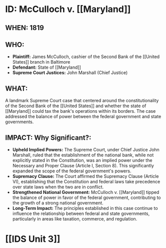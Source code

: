 # ID: McCulloch v. [[Maryland]] 

## WHEN: 1819

## WHO: 
* **Plaintiff:** James McCulloch, cashier of the Second Bank of the [[United States]] branch in Baltimore
* **Defendant:** State of [[Maryland]] 
* **Supreme Court Justices:**  John Marshall (Chief Justice)

## WHAT: 
A landmark Supreme Court case that centered around the constitutionality of the Second Bank of the [[United States]] and whether the state of [[Maryland]] could tax the bank's operations within its borders. The case addressed the balance of power between the federal government and state governments. 

## IMPACT: Why Significant?: 

* **Upheld Implied Powers:** The Supreme Court, under Chief Justice John Marshall, ruled that the establishment of the national bank, while not explicitly stated in the Constitution, was an implied power under the Necessary and Proper Clause (Article I, Section 8). This significantly expanded the scope of the federal government's powers.
* **Supremacy Clause:** The Court affirmed the Supremacy Clause (Article VI), establishing that the Constitution and federal laws take precedence over state laws when the two are in conflict. 
* **Strengthened National Government:**  McCulloch v. [[Maryland]] tipped the balance of power in favor of the federal government, contributing to the growth of a strong national government. 
* **Long-Term Impact:**  The principles established in this case continue to influence the relationship between federal and state governments, particularly in areas like taxation, commerce, and regulation. 

# [[IDS Unit 3]]